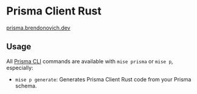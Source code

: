 # Prisma Client Rust

[prisma.brendonovich.dev](https://prisma.brendonovich.dev)

## Usage

All [Prisma CLI](https://www.prisma.io/docs/orm/tools/prisma-cli) commands are available with `mise prisma` or `mise p`, especially:

- `mise p generate`: Generates Prisma Client Rust code from your Prisma schema.
